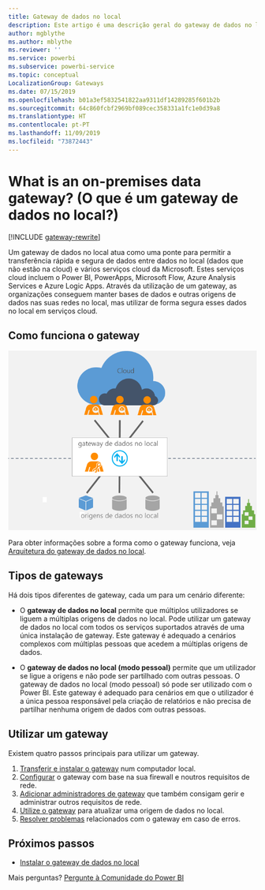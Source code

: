 ```yaml
---
title: Gateway de dados no local
description: Este artigo é uma descrição geral do gateway de dados no local do Power BI. Pode utilizar este gateway para trabalhar com origens de dados de DirectQuery. Também pode utilizar este gateway para atualizar os conjuntos de dados na cloud com dados no local.
author: mgblythe
ms.author: mblythe
ms.reviewer: ''
ms.service: powerbi
ms.subservice: powerbi-service
ms.topic: conceptual
LocalizationGroup: Gateways
ms.date: 07/15/2019
ms.openlocfilehash: b01a3ef5832541822aa9311df14289285f601b2b
ms.sourcegitcommit: 64c860fcbf2969bf089cec358331a1fc1e0d39a8
ms.translationtype: HT
ms.contentlocale: pt-PT
ms.lasthandoff: 11/09/2019
ms.locfileid: "73872443"
---
```

# <a name="what-is-an-on-premises-data-gateway"></a>What is an on-premises data gateway? (O que é um gateway de dados no local?)

[!INCLUDE [gateway-rewrite](includes/gateway-rewrite.md)]

Um gateway de dados no local atua como uma ponte para permitir a transferência rápida e segura de dados entre dados no local (dados que não estão na cloud) e vários serviços cloud da Microsoft. Estes serviços cloud incluem o Power BI, PowerApps, Microsoft Flow, Azure Analysis Services e Azure Logic Apps. Através da utilização de um gateway, as organizações conseguem manter bases de dados e outras origens de dados nas suas redes no local, mas utilizar de forma segura esses dados no local em serviços cloud.

## <a name="how-the-gateway-works"></a>Como funciona o gateway

![Descrição geral do gateway](media/service-gateway-onprem/on-premises-data-gateway.png)

Para obter informações sobre a forma como o gateway funciona, veja [Arquitetura do gateway de dados no local](/data-integration/gateway/service-gateway-onprem-indepth).

## <a name="types-of-gateways"></a>Tipos de gateways

Há dois tipos diferentes de gateway, cada um para um cenário diferente:

* O **gateway de dados no local** permite que múltiplos utilizadores se liguem a múltiplas origens de dados no local. Pode utilizar um gateway de dados no local com todos os serviços suportados através de uma única instalação de gateway. Este gateway é adequado a cenários complexos com múltiplas pessoas que acedem a múltiplas origens de dados.

* O **gateway de dados no local (modo pessoal)** permite que um utilizador se ligue a origens e não pode ser partilhado com outras pessoas. O gateway de dados no local (modo pessoal) só pode ser utilizado com o Power BI. Este gateway é adequado para cenários em que o utilizador é a única pessoa responsável pela criação de relatórios e não precisa de partilhar nenhuma origem de dados com outras pessoas.

## <a name="use-a-gateway"></a>Utilizar um gateway

Existem quatro passos principais para utilizar um gateway.

1. [Transferir e instalar o gateway](/data-integration/gateway/service-gateway-install) num computador local.
1. [Configurar](/data-integration/gateway/service-gateway-app) o gateway com base na sua firewall e noutros requisitos de rede.
1. [Adicionar administradores de gateway](/data-integration/gateway/service-gateway-manage) que também consigam gerir e administrar outros requisitos de rede.
1. [Utilize o gateway](service-gateway-sql-tutorial.md) para atualizar uma origem de dados no local.
1. [Resolver problemas](service-gateway-onprem-tshoot.md) relacionados com o gateway em caso de erros.

## <a name="next-steps"></a>Próximos passos

* [Instalar o gateway de dados no local](/data-integration/gateway/service-gateway-install)

Mais perguntas? [Pergunte à Comunidade do Power BI](https://community.powerbi.com/)
